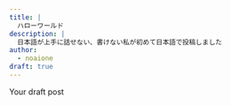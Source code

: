 ```yaml
---
title: |
  ハローワールド
description: |
  日本語が上手に話せない、書けない私が初めて日本語で投稿しました
author:
  - noaione
draft: true
---
```


Your draft post
